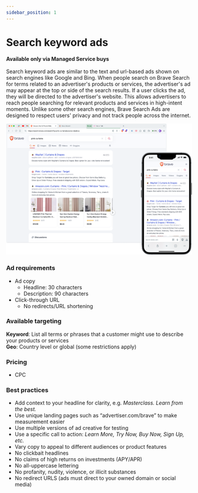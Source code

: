 ```yaml
---
sidebar_position: 1
---
```


# Search keyword ads
**Available only via Managed Service buys** <br /><br />
Search keyword ads are similar to the text and url-based ads shown on search engines like Google and Bing. When people search on Brave Search for terms related to an advertiser's products or services, the advertiser's ad may appear at the top or side of the search results. If a user clicks the ad, they will be directed to the advertiser's website. This allows advertisers to reach people searching for relevant products and services in high-intent moments. Unlike some other search engines, Brave Search Ads are designed to respect users' privacy and not track people across the internet.

![Search.png](/static/img/Search.png)
### Ad requirements
- Ad copy
  - Headline: 30 characters
  - Description: 90 characters
- Click-through URL
  - No redirects/URL shortening

### Available targeting
**Keyword**: List all terms or phrases that a customer might use to describe your products or services <br />
**Geo**: Country level or global (some restrictions apply)

### Pricing
- CPC

### Best practices
- Add context to your headline for clarity, e.g. _Masterclass. Learn from the best._
- Use unique landing pages such as “advertiser.com/brave” to make measurement easier
- Use multiple versions of ad creative for testing
- Use a specific call to action: _Learn More, Try Now, Buy Now, Sign Up, etc._
- Vary copy to appeal to different audiences or product features
- No clickbait headlines
- No claims of high returns on investments (APY/APR)
- No all-uppercase lettering
- No profanity, nudity, violence, or illicit substances
- No redirect URLS (ads must direct to your owned domain or social media)